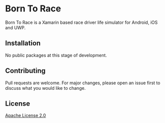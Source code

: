 # Born To Race
Born To Race is a Xamarin based race driver life simulator for Android, iOS and UWP.
## Installation
No public packages at this stage of development.

## Contributing
Pull requests are welcome. For major changes, please open an issue first to discuss what you would like to change.

## License
[Apache License 2.0](https://github.com/LavX/BornToRaceXamarin/blob/master/LICENSE)
